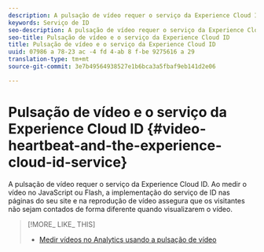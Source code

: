 ```yaml
---
description: A pulsação de vídeo requer o serviço da Experience Cloud ID. Ao medir o vídeo no JavaScript ou Flash, a implementação do serviço de ID nas páginas do seu site e na reprodução de vídeo assegura que os visitantes não sejam contados de forma diferente quando visualizarem o vídeo.
keywords: Serviço de ID
seo-description: A pulsação de vídeo requer o serviço da Experience Cloud ID. Ao medir o vídeo no JavaScript ou Flash, a implementação do serviço de ID nas páginas do seu site e na reprodução de vídeo assegura que os visitantes não sejam contados de forma diferente quando visualizarem o vídeo.
seo-title: Pulsação de vídeo e o serviço da Experience Cloud ID
title: Pulsação de vídeo e o serviço da Experience Cloud ID
uuid: 07986 a 78-23 ac -4 fd 4-ab 8 f-be 9275616 a 29
translation-type: tm+mt
source-git-commit: 3e7b49564938527e1b6bca3a5fbaf9eb141d2e06

---
```



# Pulsação de vídeo e o serviço da Experience Cloud ID {#video-heartbeat-and-the-experience-cloud-id-service}

A pulsação de vídeo requer o serviço da Experience Cloud ID. Ao medir o vídeo no JavaScript ou Flash, a implementação do serviço de ID nas páginas do seu site e na reprodução de vídeo assegura que os visitantes não sejam contados de forma diferente quando visualizarem o vídeo.

>[!MORE_ LIKE_ THIS]
>
>* [Medir vídeos no Analytics usando a pulsação de vídeo](https://marketing.adobe.com/resources/help/en_US/sc/appmeasurement/hbvideo/)

